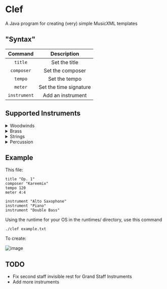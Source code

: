 # Clef

A Java program for creating (very) simple MusicXML templates

## "Syntax"
| Command | Description |
| :---: | :---: |
| `title` | Set the title |
| `composer` | Set the composer |
| `tempo` | Set the tempo |
| `meter` | Set the time signature |
| `instrument` | Add an instrument |

## Supported Instruments

<details>
<summary>Woodwinds</summary>
  
- Piccolo
- Flute
- Oboe
- Bassoon
- Eb Clarinet
- Bb Clarinet
- Bass Clarinet
- Alto Saxophone
- Tenor Saxophone
- Baritone Saxophone

</details>

<details>
<summary>Brass</summary>

- Bb Trumpet
- F Horn
- Trombone
- Euphonium
- Tuba
  
</details>

<details>
<summary>Strings</summary>

- Double Bass

</details>

<details>
<summary>Percussion</summary>

- Timpani
- Glockenspiel
- Piano
  
</details>

## Example

This file:  

```
title "Op. 1"
composer "Kareemix"
tempo 120
meter 4:4

instrument "Alto Saxophone"
instrument "Piano"
instrument "Double Bass"
```

Using the runtime for your OS in the runtimes/ directory, use this command

```
./clef example.txt
```

To create:  

![image](https://kareemix.github.io/assets/clef-stuff/clef-example.png)

## TODO

- Fix second staff invisible rest for Grand Staff Instruments
- Add more instruments

